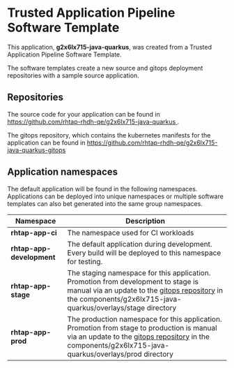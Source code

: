 # Trusted Application Pipeline Software Template

This application, **g2x6lx715-java-quarkus**, was created from a Trusted Application Pipeline Software Template.

The software templates create a new source and gitops deployment repositories with a sample source application. 

## Repositories

The source code for your application can be found in [https://github.com/rhtap-rhdh-qe/g2x6lx715-java-quarkus ](https://github.com/rhtap-rhdh-qe/g2x6lx715-java-quarkus ).
 
The gitops repository, which contains the kubernetes manifests for the application can be found in 
[https://github.com/rhtap-rhdh-qe/g2x6lx715-java-quarkus-gitops ](https://github.com/rhtap-rhdh-qe/g2x6lx715-java-quarkus-gitops ) 

## Application namespaces 

The default application will be found in the following namespaces. Applications can be deployed into unique namespaces or multiple software templates can also bet generated into the same group namespaces.  

|  Namespace   |  Description   |  
| -------- | -------- |
| **rhtap-app-ci** | The namespace used for CI workloads |
| **rhtap-app-development** | The default application during development. Every build will be deployed to this namespace for testing. |
| **rhtap-app-stage** | The staging namespace for this application. Promotion from development to stage is manual via an update to the [gitops repository](https://github.com/rhtap-rhdh-qe/g2x6lx715-java-quarkus-gitops ) in the components/g2x6lx715-java-quarkus/overlays/stage directory |
| **rhtap-app-prod** | The production namespace for this application. Promotion from stage to production is manual via an update to the [gitops repository](https://github.com/rhtap-rhdh-qe/g2x6lx715-java-quarkus-gitops ) in the components/g2x6lx715-java-quarkus/overlays/prod directory |